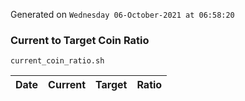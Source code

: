 Generated on `Wednesday 06-October-2021 at 06:58:20`

### Current to Target Coin Ratio
`current_coin_ratio.sh`

Date|Current|Target|Ratio
---|---|---|---
